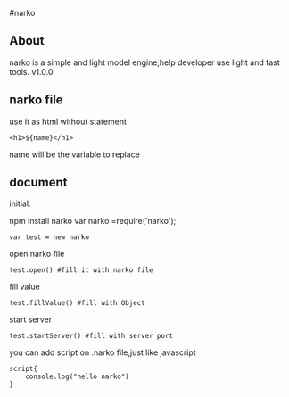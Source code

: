 #narko


About
------------
narko is a simple and light model engine,help developer use light and fast tools. v1.0.0

narko file
------------
use it as html without statement
```
<h1>${name}</h1>
```
name will be the variable to replace


document
------------
initial:

npm install narko 
var narko =require('narko');
```
var test = new narko
```
open narko file

```
test.open() #fill it with narko file
```
fill value
```
test.fillValue() #fill with Object
```
start server
```
test.startServer() #fill with server port 
```
you can add script on .narko file,just like javascript
```
script{
    console.log("hello narko")
}
```
